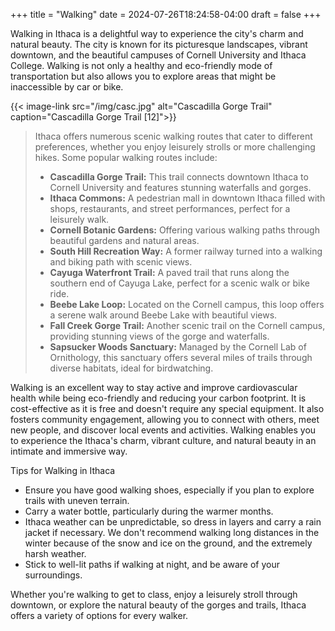 +++
title = "Walking"
date = 2024-07-26T18:24:58-04:00
draft = false
+++

Walking in Ithaca is a delightful way to experience the city's charm and natural beauty. The city is known for its picturesque landscapes, vibrant downtown, and the beautiful campuses of Cornell University and Ithaca College. Walking is not only a healthy and eco-friendly mode of transportation but also allows you to explore areas that might be inaccessible by car or bike.

{{< image-link src="/img/casc.jpg" alt="Cascadilla Gorge Trail" caption="Cascadilla Gorge Trail [12]">}}

> Ithaca offers numerous scenic walking routes that cater to different preferences, whether you enjoy leisurely strolls or more challenging hikes. Some popular walking routes include:
>
> - **Cascadilla Gorge Trail:** This trail connects downtown Ithaca to Cornell University and features stunning waterfalls and gorges.
> - **Ithaca Commons:** A pedestrian mall in downtown Ithaca filled with shops, restaurants, and street performances, perfect for a leisurely walk.
> - **Cornell Botanic Gardens:** Offering various walking paths through beautiful gardens and natural areas.
> - **South Hill Recreation Way:** A former railway turned into a walking and biking path with scenic views.
> - **Cayuga Waterfront Trail:** A paved trail that runs along the southern end of Cayuga Lake, perfect for a scenic walk or bike ride.
> - **Beebe Lake Loop:** Located on the Cornell campus, this loop offers a serene walk around Beebe Lake with beautiful views.
> - **Fall Creek Gorge Trail:** Another scenic trail on the Cornell campus, providing stunning views of the gorge and waterfalls.
> - **Sapsucker Woods Sanctuary:** Managed by the Cornell Lab of Ornithology, this sanctuary offers several miles of trails through diverse habitats, ideal for birdwatching.

Walking is an excellent way to stay active and improve cardiovascular health while being eco-friendly and reducing your carbon footprint. It is cost-effective as it is free and doesn't require any special equipment. It also fosters community engagement, allowing you to connect with others, meet new people, and discover local events and activities. Walking enables you to experience the Ithaca's charm, vibrant culture, and natural beauty in an intimate and immersive way.

Tips for Walking in Ithaca
- Ensure you have good walking shoes, especially if you plan to explore trails with uneven terrain.
- Carry a water bottle, particularly during the warmer months.
- Ithaca weather can be unpredictable, so dress in layers and carry a rain jacket if necessary. We don't recommend walking long distances in the winter because of the snow and ice on the ground, and the extremely harsh weather. 
- Stick to well-lit paths if walking at night, and be aware of your surroundings.

Whether you're walking to get to class, enjoy a leisurely stroll through downtown, or explore the natural beauty of the gorges and trails, Ithaca offers a variety of options for every walker.






